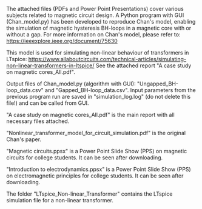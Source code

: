 The attached files (PDFs and Power Point Presentations) cover various subjects related to magnetic circuit design. A Python program with GUI (Chan_model.py) has been developed to reproduce Chan's model, enabling the simulation of magnetic hysteresis BH-loops in a magnetic core with or without a gap. For more information on Chan's model, please refer to: https://ieeexplore.ieee.org/document/75630

This model is used for simulating non-linear behaviour of transformers in LTspice: https://www.allaboutcircuits.com/technical-articles/simulating-non-linear-transformers-in-ltspice/ See the attached report "A case study on magnetic cores_All.pdf".

Output files of Chan_model.py (algorithm with GUI): "Ungapped_BH-loop_data.csv" and "Gapped_BH-loop_data.csv". Input parameters from the previous program run are saved in "simulation_log.log" (do not delete this file!) and can be called from GUI.

"A case study on magnetic cores_All.pdf" is the main report with all necessary files attached.

"Nonlinear_transformer_model_for_circuit_simulation.pdf" is the original Chan's paper.

"Magnetic circuits.ppsx" is a Power Point Slide Show (PPS) on magnetic circuits for college students. It can be seen after downloading.

"Introduction to electrodynamics.ppsx" is a Power Point Slide Show (PPS) on electromagnetic principles for college students. It can be seen after downloading.

The folder "LTspice_Non-linear_Transformer" contains the LTspice simulation file for a non-linear transformer. 
